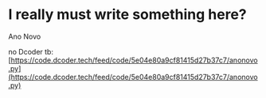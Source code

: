# I really must write something here?
Ano Novo
    
no Dcoder tb: [https://code.dcoder.tech/feed/code/5e04e80a9cf81415d27b37c7/anonovo.py](https://code.dcoder.tech/feed/code/5e04e80a9cf81415d27b37c7/anonovo.py)